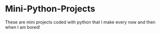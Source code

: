 # Mini-Python-Projects

These are mini projects coded with python that I make every now and then when I am bored!
